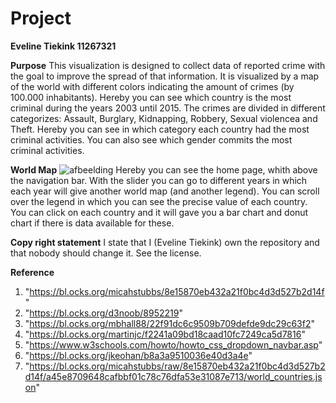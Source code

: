 # Project

__Eveline Tiekink		11267321__

**Purpose**
This visualization is designed to collect data of reported crime with the goal to improve the spread of that information. It is visualized by a map of the world with different colors indicating the amount of crimes (by 100.000 inhabitants). Hereby you can see which country is the most criminal during the years 2003 until 2015. 
The crimes are divided in different categorizes: Assault, Burglary, Kidnapping, Robbery, Sexual violencea and Theft. Hereby you can see in which category each country had the most criminal activities. You can also see which gender commits the most criminal activities.

**World Map**
![afbeelding](https://user-images.githubusercontent.com/43990565/52001949-fc7ecd00-24c0-11e9-80fb-80499ce2d3b9.png)
Hereby you can see the home page, whith above the navigation bar. With the slider you can go to different years in which each year will give another world map (and another legend). You can scroll over the legend in which you can see the precise value of each country. You can click on each country and it will gave you a bar chart and donut chart if there is data available for these.  

**Copy right statement**
I state that I (Eveline Tiekink) own the repository and that nobody should change it. See the license.

**Reference**

  1. "https://bl.ocks.org/micahstubbs/8e15870eb432a21f0bc4d3d527b2d14f"
  2. "https://bl.ocks.org/d3noob/8952219"
  3. "https://bl.ocks.org/mbhall88/22f91dc6c9509b709defde9dc29c63f2"
  4. "https://bl.ocks.org/martinjc/f2241a09bd18caad10fc7249ca5d7816"
  5. "https://www.w3schools.com/howto/howto_css_dropdown_navbar.asp"
  6. "https://bl.ocks.org/jkeohan/b8a3a9510036e40d3a4e"
  7. "https://bl.ocks.org/micahstubbs/raw/8e15870eb432a21f0bc4d3d527b2d14f/a45e8709648cafbbf01c78c76dfa53e31087e713/world_countries.json"
